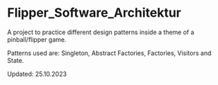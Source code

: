 # Flipper_Software_Architektur

A project to practice different design patterns inside a theme of a pinball/flipper game.

Patterns used are: Singleton, Abstract Factories, Factories, Visitors and State.

Updated: 25.10.2023
